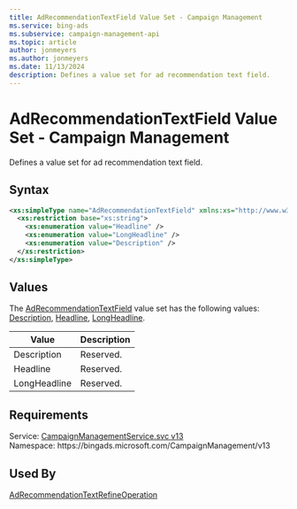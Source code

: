 ```yaml
---
title: AdRecommendationTextField Value Set - Campaign Management
ms.service: bing-ads
ms.subservice: campaign-management-api
ms.topic: article
author: jonmeyers
ms.author: jonmeyers
ms.date: 11/13/2024
description: Defines a value set for ad recommendation text field.
---
```

# AdRecommendationTextField Value Set - Campaign Management
Defines a value set for ad recommendation text field.

## Syntax
```xml
<xs:simpleType name="AdRecommendationTextField" xmlns:xs="http://www.w3.org/2001/XMLSchema">
  <xs:restriction base="xs:string">
    <xs:enumeration value="Headline" />
    <xs:enumeration value="LongHeadline" />
    <xs:enumeration value="Description" />
  </xs:restriction>
</xs:simpleType>
```

## <a name="values"></a>Values

The [AdRecommendationTextField](adrecommendationtextfield.md) value set has the following values: [Description](#description), [Headline](#headline), [LongHeadline](#longheadline).

|Value|Description|
|-----------|---------------|
|<a name="description"></a>Description|Reserved.|
|<a name="headline"></a>Headline|Reserved.|
|<a name="longheadline"></a>LongHeadline|Reserved.|

## Requirements
Service: [CampaignManagementService.svc v13](https://campaign.api.bingads.microsoft.com/Api/Advertiser/CampaignManagement/v13/CampaignManagementService.svc)  
Namespace: https\://bingads.microsoft.com/CampaignManagement/v13  

## Used By
[AdRecommendationTextRefineOperation](adrecommendationtextrefineoperation.md)  
